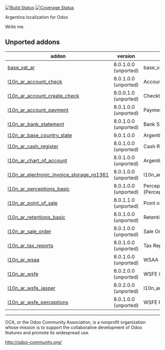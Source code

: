 [![Build Status](https://travis-ci.org/OCA/l10n-argentina.svg?branch=9.0)](https://travis-ci.org/OCA/l10n-argentina)
[![Coverage Status](https://coveralls.io/repos/OCA/l10n-argentina/badge.png?branch=9.0)](https://coveralls.io/r/OCA/l10n-argentina?branch=9.0)

Argentina localization for Odoo

Write me. 

[//]: # (addons)
Unported addons
---------------
addon | version | summary
--- | --- | ---
[base_vat_ar](base_vat_ar/) | 8.0.1.0.0 (unported) | base_vat_ar
[l10n_ar_account_check](l10n_ar_account_check/) | 8.0.1.0.0 (unported) | Account Checks
[l10n_ar_account_create_check](l10n_ar_account_create_check/) | 8.0.0.1.0 (unported) | Checkbook Management
[l10n_ar_account_payment](l10n_ar_account_payment/) | 8.0.1.0.0 (unported) | Payments for ARGENTINA
[l10n_ar_bank_statement](l10n_ar_bank_statement/) | 8.0.1.0.0 (unported) | Bank Statements
[l10n_ar_base_country_state](l10n_ar_base_country_state/) | 9.0.1.0.0 | Argentina's States (Provincias)
[l10n_ar_cash_register](l10n_ar_cash_register/) | 8.0.1.0.0 (unported) | Cash Register
[l10n_ar_chart_of_account](l10n_ar_chart_of_account/) | 8.0.1.0.0 (unported) | Argentina - Chart of Account
[l10n_ar_electronic_invoice_storage_rg1361](l10n_ar_electronic_invoice_storage_rg1361/) | 8.0.1.0.0 (unported) | l10n_ar_electronic_invoice_storage_rg1361
[l10n_ar_perceptions_basic](l10n_ar_perceptions_basic/) | 8.0.1.0.0 (unported) | Perceptions for ARGENTINA (Percepciones) - Basic Module
[l10n_ar_point_of_sale](l10n_ar_point_of_sale/) | 8.0.1.1.0 (unported) | Point of Sale ARGENTINA
[l10n_ar_retentions_basic](l10n_ar_retentions_basic/) | 8.0.1.0.0 (unported) | Retentions for ARGENTINA (Retenciones)
[l10n_ar_sale_order](l10n_ar_sale_order/) | 8.0.1.0.0 (unported) | Sale Order interactive
[l10n_ar_tax_reports](l10n_ar_tax_reports/) | 8.0.1.0.0 (unported) | Tax Reports for Argentina
[l10n_ar_wsaa](l10n_ar_wsaa/) | 8.0.1.0.0 (unported) | WSAA
[l10n_ar_wsfe](l10n_ar_wsfe/) | 8.0.2.0.0 (unported) | WSFE (Factura Electronica)
[l10n_ar_wsfe_jasper](l10n_ar_wsfe_jasper/) | 8.0.2.0.0 (unported) | l10n_ar_wsfe_jasper
[l10n_ar_wsfe_perceptions](l10n_ar_wsfe_perceptions/) | 8.0.1.0.0 (unported) | WSFE Perceptions

[//]: # (end addons)

----

OCA, or the Odoo Community Association, is a nonprofit organization whose 
mission is to support the collaborative development of Odoo features and 
promote its widespread use.

http://odoo-community.org/

